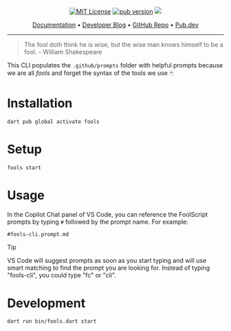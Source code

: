 <p align="center">                    
<a href="https://img.shields.io/badge/License-MIT-green"><img src="https://img.shields.io/badge/License-MIT-green" alt="MIT License"></a>
<a href="https://pub.dev/packages/fools"><img src="https://img.shields.io/pub/v/fools?label=pub&color=orange" alt="pub version"></a>      
<a href="https://twitter.com/code_ontherocks">
    <img src="https://img.shields.io/twitter/follow/code_ontherocks?style=social">
  </a>
</p>


<p align="center">
 <a href="https://foolscript.com">Documentation</a> •
  <a href="https://joemuller.com">Developer Blog</a> •
  <a href="https://github.com/FoolScript/fools-cli">GitHub Repo</a> •
  <a href="https://pub.dev/packages/fools/install">Pub.dev</a>
</p>

---

> The fool doth think he is wise, but the wise man knows himself to be a fool. - William Shakespeare

This CLI populates the `.github/prompts` folder with helpful prompts because we are all _fools_ and forget the syntax of the tools we use 🃏

# Installation

```bash
dart pub global activate fools
```

# Setup

```bash
fools start
```

# Usage

In the Copilot Chat panel of VS Code, you can reference the FoolScript prompts by typing `#` followed by the prompt name. For example:

```txt
#fools-cli.prompt.md 
```

> [!TIP]
> VS Code will suggest prompts as soon as you start typing and will use smart matching to find the prompt you are looking for. Instead of typing "fools-cli", you could type "fc" or "cli".

# Development

```bash
dart run bin/fools.dart start
```